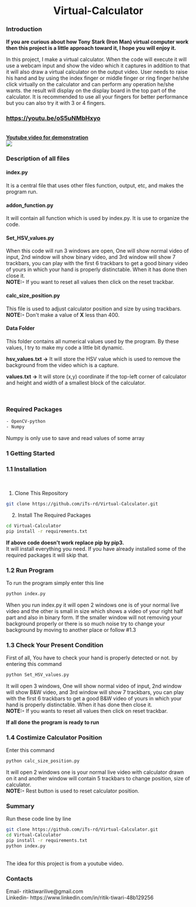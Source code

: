 <h1 align="center"> Virtual-Calculator </h1>

<h3>Introduction</h3>

<strong>If you are curious about how Tony Stark (Iron Man) virtual computer work then this project is a little approach toward it, I hope you will enjoy it.
 </strong>

In this project, I make a virtual calculator. When the code will execute it will use a webcam input and show the video which it captures in addition to that it will also draw a virtual calculator on the output video. User needs to raise his hand and by using the index finger or middle finger or ring finger he/she click virtually on the calculator and can perform any operation he/she wants. the result will display on the display board in the top part of the calculator. It is recommended to use all your fingers for better performance but you can also try it with 3 or 4 fingers.

<h3><a href="https://youtu.be/oS5uNMbHxyo">https://youtu.be/oS5uNMbHxyo</a></h3><br>
<a href="https://youtu.be/oS5uNMbHxyo"><strong>Youtube video for demonstration</strong></a><br>
<a href="https://youtu.be/oS5uNMbHxyo"><img src="data/thumbnail.png"></a>


<h3>Description of all files</h3>

<h4>index.py</h4>

It is a central file that uses other files function, output, etc, and makes the program run.

<h4>addon_function.py</h4>

It will contain all function which is used by index.py. It is use to organize the code.


<h4>Set_HSV_values.py</h4>

When this code will run 3 windows are open, One will show normal video of input, 2nd window will show binary video, and 3rd window will show 7 trackbars, you can play with the first 6 trackbars to get a good binary video of yours in which your hand is properly distinctable. When it has done then close it. <br>
<strong>NOTE:-</strong> If you want to reset all values then click on the reset trackbar.


<h4>calc_size_position.py</h4>

This file is used to adjust calculator position and size by using trackbars. <br>
<strong>NOTE:-</strong> Don't make a value of <strong>X</strong> less than 400.


<h4>Data Folder</h4>

This folder contains all numerical values used by the program. By these values, I try to make my code a little bit dynamic.

<strong>hsv_values.txt -></strong> It will store the HSV value which is used to remove the background from the video which is a capture.

<strong>values.txt -></strong> It will store (x,y) coordinate if the top-left corner of calculator and height and width of a smallest block of the calculator.




<br>

<h3>Required Packages</h3>

```bash
- OpenCV-python
- Numpy
```

Numpy is only use to save and read values of some array
<br>


<h3>1 Getting Started</h3>


<h3>1.1 Installation</h3>

   
1. Clone This Repository
   
```bash
git clone https://github.com/iTs-rd/Virtual-Calculator.git
```
   
2. Install The Required Packages
```bash
cd Virtual-Calculator
pip install -r requirements.txt
```
<strong>If above code doesn't work replace pip by pip3.</strong><br>
It will install everything you need. If you have already installed some of the required packages it will skip that.

<h3>1.2 Run Program</h3>

To run the program simply enter this line

```bash
python index.py
```

When you run index.py it will open 2 windows one is of your normal live video and the other is small in size which shows a video of your right half part and also in binary form. If the smaller window will not removing your background properly or there is so much noise try to change your background by moving to another place or follow #1.3


<h3>1.3 Check Your Present Condition </h3>

First of all, You have to check your hand is properly detected or not. by entering this command

```bash
python Set_HSV_values.py
```

It will open 3 windows, One will show normal video of input, 2nd window will show B&W video, and 3rd window will show 7 trackbars, you can play with the first 6 trackbars to get a good B&W video of yours in which your hand is properly distinctable. When it has done then close it. <br>
<strong>NOTE:-</strong> If you wants to reset all values then click on reset trackbar.

<strong>If all done the program is ready to run</strong>


<h3>1.4 Costimize Calculator Position</h3>

Enter this command

```bash
python calc_size_position.py
```

It will open 2 windows one is your normal live video with calculator drawn on it and another window will contain 5 trackbars to change position, size of calculator. <br>
<strong>NOTE:-</strong> Rest button is used to reset calculator position.


<h3>Summary</h3>

Run these code line by line

```bash
git clone https://github.com/iTs-rd/Virtual-Calculator.git
cd Virtual-Calculator
pip install -r requirements.txt
python index.py
```
<br>
The idea for this project is from a youtube video.

<h3>Contacts</h3>
Email- ritiktiwarilive@gmail.com <br>
Linkedin- https://www.linkedin.com/in/ritik-tiwari-48b129256
